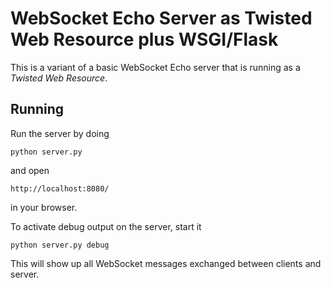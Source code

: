 WebSocket Echo Server as Twisted Web Resource plus WSGI/Flask
=============================================================

This is a variant of a basic WebSocket Echo server that is running as a *Twisted Web Resource*.

Running
-------

Run the server by doing

    python server.py

and open

    http://localhost:8080/

in your browser.

To activate debug output on the server, start it

    python server.py debug

This will show up all WebSocket messages exchanged between clients and server.
